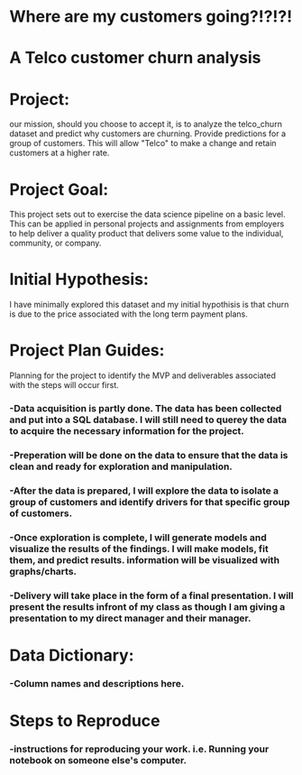# Where are my customers going?!?!?!
# A Telco customer churn analysis

# Project:
our mission, should you choose to accept it, is to analyze the telco_churn dataset and predict why customers are churning. Provide predictions for a group of customers. This will allow "Telco" to make a change and retain customers at a higher rate. 

# Project Goal:
This project sets out to exercise the data science pipeline on a basic level. This can be applied in personal projects and assignments from employers to help deliver a quality product that delivers some value to the individual, community, or company.

# Initial Hypothesis:
I have minimally explored this dataset and my initial hypothisis is that churn is due to the price associated with the long term payment plans.

# Project Plan Guides:
Planning for the project to identify the MVP and deliverables associated with the steps will occur first.
### -Data acquisition is partly done. The data has been collected and put into a SQL database. I will still need to querey the data to acquire the necessary information for the project.
### -Preperation will be done on the data to ensure that the data is clean and ready for exploration and manipulation.
### -After the data is prepared, I will explore the data to isolate a group of customers and identify drivers for that specific group of customers.
### -Once exploration is complete, I will generate models and visualize the results of the findings. I will make models, fit them, and predict results. information will be visualized with graphs/charts.
### -Delivery will take place in the form of a final presentation. I will present the results infront of my class as though I am giving a presentation to my direct manager and their manager.

# Data Dictionary:
### -Column names and descriptions here.

# Steps to Reproduce
### -instructions for reproducing your work. i.e. Running your notebook on someone else's computer.

